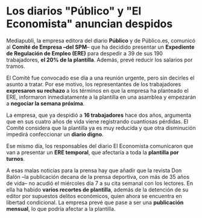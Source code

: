 # Los diarios "Público" y "El Economista" anuncian despidos

Mediapubli, la empresa editora del diario **Público** y de Público.es, comunicó al **Comité de Empresa –del SPM**– que ha decidido presentar un **Expediente de Regulación de Empleo (ERE)** para despedir a 39 de sus 190 trabajadores, **el 20% de la plantilla**. Además, prevé reducir los salarios por tramos.

El Comité fue convocado ese día a una reunión urgente, pero sin decirles el asunto a tratar. Por ese motivo, los representantes de los trabajadores **expresaron su rechazo** a los términos en que la empresa ha planteado el ERE, informaron inmediatamente a la plantilla en una asamblea y empezarán a **negociar la semana próxima**.

La empresa, que ya despidió a **16 trabajadores** hace dos años, argumenta que en sus cuatro años de vida viene registrando cuantiosas pérdidas. El Comité considera que la plantilla ya es muy reducida y que otra disminución impedirá confeccionar un **diario digno**.

Ese mismo día, los responsables del diario El Economista comunicaron que van a presentar un **ERE temporal**, que afectaría a toda la **plantilla por turnos**.

A esas malas noticias para la prensa hay que añadir que la revista Don Balón –la publicación decana de la prensa deportiva, con más de 35 años de vida– no acudió el miércoles día 7 a su cita semanal con los lectores. En ella ha habido **varios recortes de plantilla**, además de la detención de su editor por supuestos delitos económicos, quien ahora se encuentra en libertad condicional. La empresa prevé que pase a ser una **publicación mensual**, lo que podría afectar a la plantilla.
